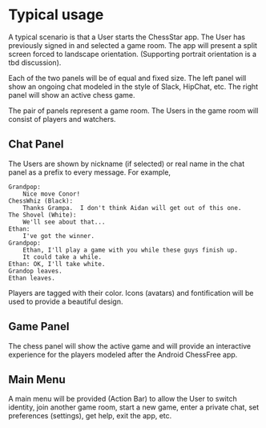# Typical usage

A typical scenario is that a User starts the ChessStar app.  The User
has previously signed in and selected a game room.  The app will
present a split screen forced to landscape orientation.
(Supporting portrait orientation is a tbd discussion).

Each of the two panels will be of equal and fixed size.  The left
panel will show an ongoing chat modeled in the style of Slack,
HipChat, etc.  The right panel will show an active chess game.

The pair of panels represent a game room.  The Users in the game room
will consist of players and watchers.

## Chat Panel

The Users are shown by nickname (if selected) or real name in the chat
panel as a prefix to every message.  For example,

```
Grandpop:
    Nice move Conor!
ChessWhiz (Black):
    Thanks Grampa.  I don't think Aidan will get out of this one.
The Shovel (White):
    We'll see about that...
Ethan:
    I've got the winner.
Grandpop:
    Ethan, I'll play a game with you while these guys finish up.
    It could take a while.
Ethan: OK, I'll take white.
Grandop leaves.
Ethan leaves.
```

Players are tagged with their color.  Icons (avatars) and
fontification will be used to provide a beautiful design.

## Game Panel

The chess panel will show the active game and will provide an
interactive experience for the players modeled after the Android
ChessFree app.

## Main Menu

A main menu will be provided (Action Bar) to allow the User to switch
identity, join another game room, start a new game, enter a private
chat, set preferences (settings), get help, exit the app, etc.
